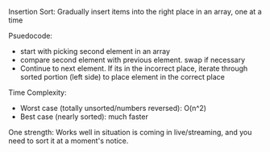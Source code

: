 Insertion Sort: Gradually insert items into the right place in an array, one at a time

Psuedocode:

- start with picking second element in an array
- compare second element with previous element. swap if necessary
- Continue to next element. If its in the incorrect place, iterate through sorted portion (left side) to place element in the correct place

Time Complexity:

- Worst case (totally unsorted/numbers reversed): O(n^2)
- Best case (nearly sorted): much faster

One strength: Works well in situation is coming in live/streaming, and you need to sort it at a moment's notice.
